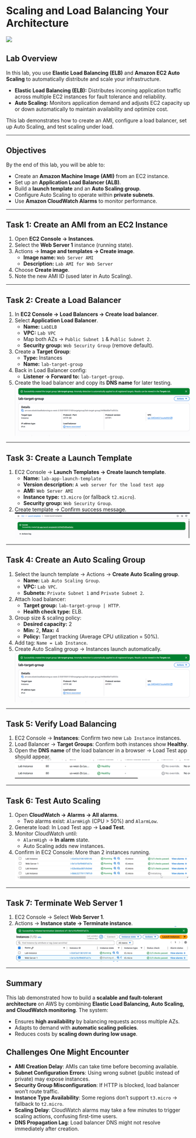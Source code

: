 # Scaling and Load Balancing Your Architecture

<img src= "compute\scaling_and_load_balancing_lab.md" >

## Lab Overview

In this lab, you use **Elastic Load Balancing (ELB)** and **Amazon EC2 Auto Scaling** to automatically distribute and scale your infrastructure.

- **Elastic Load Balancing (ELB):** Distributes incoming application traffic across multiple EC2 instances for fault tolerance and reliability.
- **Auto Scaling:** Monitors application demand and adjusts EC2 capacity up or down automatically to maintain availability and optimize cost.

This lab demonstrates how to create an AMI, configure a load balancer, set up Auto Scaling, and test scaling under load.

---

## Objectives

By the end of this lab, you will be able to:

- Create an **Amazon Machine Image (AMI)** from an EC2 instance.
- Set up an **Application Load Balancer (ALB)**.
- Build a **launch template** and an **Auto Scaling group**.
- Configure Auto Scaling to operate within **private subnets**.
- Use **Amazon CloudWatch Alarms** to monitor performance.

---

## Task 1: Create an AMI from an EC2 Instance

1. Open **EC2 Console → Instances**.
2. Select the **Web Server 1** instance (running state).
3. Actions → **Image and templates → Create image**.
   - **Image name:** `Web Server AMI`
   - **Description:** `Lab AMI for Web Server`
4. Choose **Create image**.
5. Note the new AMI ID (used later in Auto Scaling).

---

## Task 2: Create a Load Balancer

1. In **EC2 Console → Load Balancers → Create load balancer**.
2. Select **Application Load Balancer**.
   - **Name:** `LabELB`
   - **VPC:** `Lab VPC`
   - Map both AZs → `Public Subnet 1` & `Public Subnet 2`.
   - **Security group:** `Web Security Group` (remove default).
3. Create a **Target Group**:
   - **Type:** Instances
   - **Name:** `lab-target-group`
4. Back in Load Balancer config:
   - **Listener → Forward to:** `lab-target-group`.
5. Create the load balancer and copy its **DNS name** for later testing.
   <img src= "compute\lab_target_group.png" >

---

## Task 3: Create a Launch Template

1. EC2 Console → **Launch Templates → Create launch template**.
   - **Name:** `lab-app-launch-template`
   - **Version description:** `A web server for the load test app`
   - **AMI:** `Web Server AMI`
   - **Instance type:** `t3.micro` (or fallback `t2.micro`).
   - **Security group:** `Web Security Group`.
2. Create template → Confirm success message.
   <img src= "compute\lab_app_launch_template.png" >

---

## Task 4: Create an Auto Scaling Group

1. Select the launch template → Actions → **Create Auto Scaling group**.
   - **Name:** `Lab Auto Scaling Group`.
   - **VPC:** `Lab VPC`.
   - **Subnets:** `Private Subnet 1` and `Private Subnet 2`.
2. Attach load balancer:
   - **Target group:** `lab-target-group | HTTP`.
   - **Health check type:** ELB.
3. Group size & scaling policy:
   - **Desired capacity:** 2
   - **Min:** 2, **Max:** 4
   - **Policy:** Target tracking (Average CPU utilization = 50%).
4. Add tag: `Name = Lab Instance`.
5. Create Auto Scaling group → Instances launch automatically.
   <img src= "compute\lab_target_group.png" >

---

## Task 5: Verify Load Balancing

1. EC2 Console → **Instances**: Confirm two new `Lab Instance` instances.
2. Load Balancer → **Target Groups**: Confirm both instances show **Healthy**.
3. Open the **DNS name** of the load balancer in a browser → Load Test app should appear.
   <img src= "compute\Lab_Instance_Health_status.png" >

---

## Task 6: Test Auto Scaling

1. Open **CloudWatch → Alarms → All alarms**.
   - Two alarms exist: `AlarmHigh` (CPU > 50%) and `AlarmLow`.
2. Generate load: In Load Test app → **Load Test**.
3. Monitor CloudWatch until:
   - `AlarmHigh` → **In alarm** state.
   - Auto Scaling adds new instances.
4. Confirm in EC2 Console: More than 2 instances running.
   <img src= "compute\Lab_Instances_running.png" >

---

## Task 7: Terminate Web Server 1

1. EC2 Console → Select **Web Server 1**.
2. Actions → **Instance state → Terminate instance**.  
   <img src= "compute\Web_Server_terminated.png" >

---

## Summary

This lab demonstrated how to build a **scalable and fault-tolerant architecture** on AWS by combining **Elastic Load Balancing, Auto Scaling, and CloudWatch monitoring**. The system:

- Ensures **high availability** by balancing requests across multiple AZs.
- Adapts to demand with **automatic scaling policies**.
- Reduces costs by **scaling down during low usage**.

## Challenges One Might Encounter

- **AMI Creation Delay**: AMIs can take time before becoming available.
- **Subnet Configuration Errors**: Using wrong subnet (public instead of private) may expose instances.
- **Security Group Misconfiguration**: If HTTP is blocked, load balancer won’t route traffic.
- **Instance Type Availability**: Some regions don’t support `t3.micro` → fallback to `t2.micro`.
- **Scaling Delay**: CloudWatch alarms may take a few minutes to trigger scaling actions, confusing first-time users.
- **DNS Propagation Lag**: Load balancer DNS might not resolve immediately after creation.
